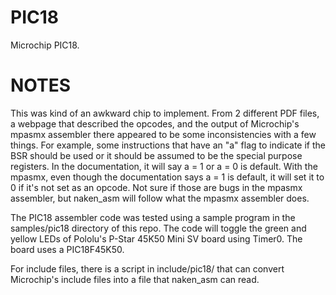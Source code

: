
PIC18
=====

Microchip PIC18.

NOTES
=====

This was kind of an awkward chip to implement. From 2 different PDF
files, a webpage that described the opcodes, and the output of
Microchip's mpasmx assembler there appeared to be some inconsistencies
with a few things. For example, some instructions that have an "a" flag
to indicate if the BSR should be used or it should be assumed to be the
special purpose registers. In the documentation, it will say a = 1 or
a = 0 is default. With the mpasmx, even though the documentation says
a = 1 is default, it will set it to 0 if it's not set as an opcode.
Not sure if those are bugs in the mpasmx assembler, but naken_asm will
follow what the mpasmx assembler does.

The PIC18 assembler code was tested using a sample program in the
samples/pic18 directory of this repo. The code will toggle the
green and yellow LEDs of Pololu's P-Star 45K50 Mini SV board
using Timer0. The board uses a PIC18F45K50.

For include files, there is a script in include/pic18/ that can
convert Microchip's include files into a file that naken_asm can
read.

